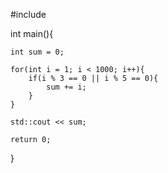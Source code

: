 #include <iostream>

int main(){

    int sum = 0;

    for(int i = 1; i < 1000; i++){
        if(i % 3 == 0 || i % 5 == 0){
            sum += i;
        }
    }

    std::cout << sum;

    return 0;
    
}
